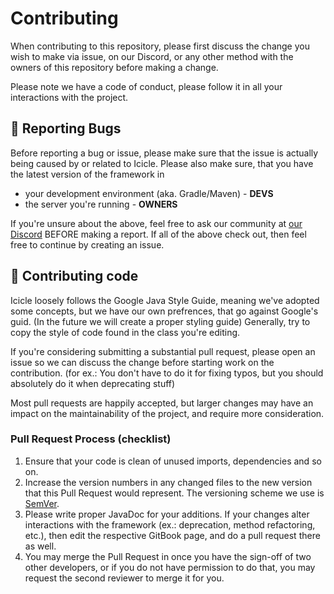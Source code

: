 # Contributing

When contributing to this repository, please first discuss the change you wish to make via issue,
on our Discord, or any other method with the owners of this repository before making a change.

Please note we have a code of conduct, please follow it in all your interactions with the project.

## 🐛 Reporting Bugs

Before reporting a bug or issue, please make sure that the issue is actually being caused by or related to Icicle. 
Please also make sure, that you have the latest version of the framework in
 - your development environment (aka. Gradle/Maven) - **DEVS**
 - the server you're running - **OWNERS**

If you're unsure about the above, feel free to ask our community at [our Discord](https://discord.iceyleagons.net/) BEFORE making a report.
If all of the above check out, then feel free to continue by creating an issue.

## 📝 Contributing code

Icicle loosely follows the Google Java Style Guide, meaning we've adopted some concepts, but we have our own prefrences, that go against Google's guid.
(In the future we will create a proper styling guide) Generally, try to copy the style of code found in the class you're editing.

If you're considering submitting a substantial pull request, please open an issue so we can discuss the change before starting work on the contribution.
(for ex.: You don't have to do it for fixing typos, but you should absolutely do it when deprecating stuff)

Most pull requests are happily accepted, but larger changes may have an impact on the maintainability of the project, and require more consideration.

### Pull Request Process (checklist)

1. Ensure that your code is clean of unused imports, dependencies and so on.
2. Increase the version numbers in any changed files to the new version that this
   Pull Request would represent. The versioning scheme we use is [SemVer](http://semver.org/).
3. Please write proper JavaDoc for your additions. If your changes alter interactions with the framework (ex.: deprecation, method refactoring, etc.), then
   edit the respective GitBook page, and do a pull request there as well.
3. You may merge the Pull Request in once you have the sign-off of two other developers, or if you 
   do not have permission to do that, you may request the second reviewer to merge it for you.

